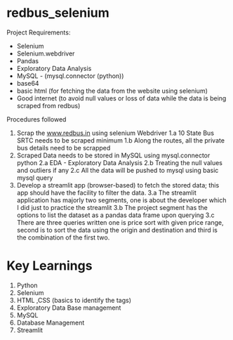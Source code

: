 # redbus_selenium

Project Requirements:

* Selenium
* Selenium.webdriver
* Pandas
* Exploratory Data Analysis
* MySQL - (mysql.connector (python))
* base64
* basic html (for fetching the data from the website using selenium)
* Good internet (to avoid null values or loss of data while the data is being scraped from redbus)

Procedures followed
1. Scrap the www.redbus.in using selenium Webdriver
  1.a 10 State Bus SRTC needs to be scraped minimum
  1.b Along the routes, all the private bus details need to be scrapped
2. Scraped Data needs to be stored in MySQL using mysql.connector python
  2.a EDA - Exploratory Data Analysis
  2.b Treating the null values and outliers if any
  2.c All the data will be pushed to mysql using basic mysql query
3. Develop a streamlit app (browser-based) to fetch the stored data; this app should have the facility to filter the data. 
  3.a The streamlit application has majorly two segments, one is about the developer which I did just to practice the streamlit
  3.b The project segment has the options to list the dataset as a pandas data frame upon querying
  3.c There are three queries written one is price sort with given price range, second is to sort the data using the origin and destination and third is the combination of the first two.

# Key Learnings
1. Python
2. Selenium
3. HTML ,CSS (basics to identify the tags)
4. Exploratory Data Base management 
5. MySQL
6. Database Management
7. Streamlit